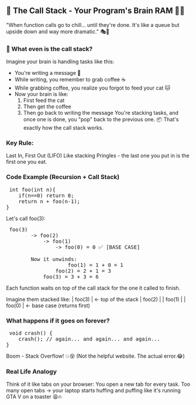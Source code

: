 ## 🧠 The Call Stack - Your Program's Brain RAM 🤯📞
"When function calls go to chill... until they're done. It's like a queue but upside down and way more dramatic." 🎭🔁

### 🤔 What even is the call stack?
Imagine your brain is handling tasks like this:
- You're writing a message 📝
- While writing, you remember to grab coffee ☕
- While grabbing coffee, you realize you forgot to feed your cat 🐱
- Now your brain is like:
    1. First feed the cat
    2. Then get the coffee
    3. Then go back to writing the message
You're stacking tasks, and once one is done, you "pop" back to the previous one.
📦 That's exactly how the call stack works.

### Key Rule:
Last In, First Out (LIFO)
Like stacking Pringles - the last one you put in is the first one you eat.

### Code Example (Recursion + Call Stack)
<pre> int foo(int n){
    if(n==0) return 0;
    return n + foo(n-1);
}
</pre>

Let's call foo(3):
<pre> foo(3)
        -> foo(2)
            -> foo(1)
                -> foo(0) = 0 ✅ [BASE CASE]

        Now it unwinds:
                    foo(1) = 1 + 0 = 1
                foo(2) = 2 + 1 = 3
            foo(3) = 3 + 3 = 6
</pre>
Each function waits on top of the call stack for the one it called to finish.

Imagine them stacked like:
| foo(3) | <- top of the stack
| foo(2) |
| foo(1) |
| foo(0) | <- base case (returns first)

### What happens if it goes on forever?
<pre> void crash() {
    crash(); // again... and again... and again...
}</pre>
Boom - Stack Overflow! 💥😵
(Not the helpful website. The actual error.😂)

### Real Life Analogy
Think of it like tabs on your browser:
You open a new tab for every task.
Too many open tabs -> your laptop starts huffing and puffing like it's running GTA V on a toaster 😩🔥